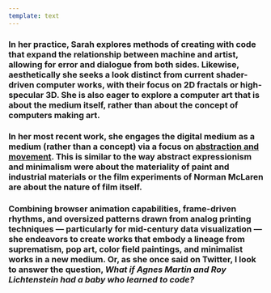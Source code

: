 ```yaml
---
template: text
---
```


### In her practice, Sarah explores methods of creating with code that expand the relationship between machine and artist, allowing for error and dialogue from both sides. **Likewise, aesthetically she seeks a look distinct from current shader-driven computer works, with their focus on 2D fractals or high-specular 3D.** She is also eager to explore a computer art that is about the medium itself, rather than about the concept of computers making art. 

### In her most recent work, she engages the digital medium as a **medium** (rather than a concept) via a focus on [abstraction and movement](/sketches). **This is similar to the way abstract expressionism and minimalism were about the materiality of paint and industrial materials or the film experiments of Norman McLaren are about the nature of film itself.**

### Combining browser animation capabilities, frame-driven rhythms, and oversized patterns drawn from analog printing techniques — particularly for mid-century data visualization — she endeavors to create works that embody a lineage from suprematism, pop art, color field paintings, and minimalist works in a new medium. **Or, as she once said on Twitter, I look to answer the question, _What if Agnes Martin and Roy Lichtenstein had a baby who learned to code?_**
